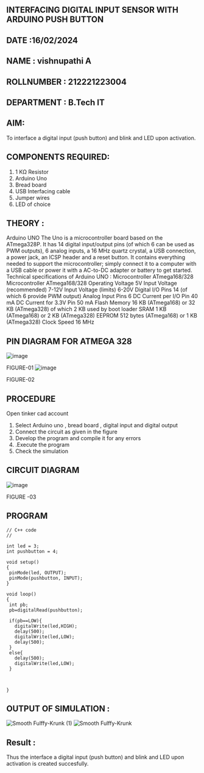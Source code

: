 ## INTERFACING DIGITAL INPUT SENSOR WITH ARDUINO PUSH BUTTON
## DATE :16/02/2024
## NAME : vishnupathi A																	             
## ROLLNUMBER : 212221223004
## DEPARTMENT : B.Tech IT


## AIM:
To interface a digital input (push button) and blink and LED upon activation.
## COMPONENTS REQUIRED:
1.	1 KΩ Resistor 
2.	Arduino Uno 
3.	Bread board 
4.	USB Interfacing cable 
5.	Jumper wires 
6.	LED of choice 
## THEORY :
Arduino UNO
 	  The Uno is a microcontroller board based on the ATmega328P. It has 14 digital input/output pins (of which 6 can be used as PWM outputs), 6 analog inputs, a 16 MHz quartz crystal, a USB connection, a power jack, an ICSP header and a reset button. It contains everything needed to support the microcontroller; simply connect it to a computer with a USB cable or power it with a AC-to-DC adapter or battery to get started.
	Technical specifications of Arduino UNO :
Microcontroller	ATmega168/328
Microcontroller	ATmega168/328
Operating Voltage	5V
Input Voltage (recommended)	7-12V
Input Voltage (limits)	6-20V
Digital I/O Pins	14 (of which 6 provide PWM output)
Analog Input Pins	6
DC Current per I/O Pin	40 mA
DC Current for 3.3V Pin	50 mA
Flash Memory	16 KB (ATmega168) or 32 KB (ATmega328) of which 2 KB used by boot loader
SRAM	1 KB (ATmega168) or 2 KB (ATmega328)
EEPROM	512 bytes (ATmega168) or 1 KB (ATmega328)
Clock Speed	16 MHz
## PIN DIAGRAM FOR ATMEGA 328
 
![image](https://user-images.githubusercontent.com/36288975/163530394-115baee4-7ed1-49fe-9cce-d7b625e11e85.png)

FIGURE-01
![image](https://user-images.githubusercontent.com/36288975/163530431-4d390e98-0942-42d8-95b8-f57d348e6ad8.png)

FIGURE-02
## PROCEDURE 
 Open tinker cad account 
1.	Select Arduino uno , bread board , digital input and digital output 
2.	Connect the circuit as given in the figure 
3.	Develop the program and compile it for any errors 
4.	 .Execute the program 
5.	Check the simulation 



## CIRCUIT DIAGRAM 


![image](https://user-images.githubusercontent.com/36288975/163530437-87a0afbd-b3c9-44ad-b907-5de63486fb9d.png)



FIGURE -03




## PROGRAM 
 ```
// C++ code
//

int led = 3;
int pushbutton = 4;

void setup()
{
  pinMode(led, OUTPUT);
  pinMode(pushbutton, INPUT);
}

void loop()
{
  int pb;
  pb=digitalRead(pushbutton);
  
  if(pb==LOW){
    digitalWrite(led,HIGH);
    delay(500);
    digitalWrite(led,LOW);
    delay(500);
  }
  else{
    delay(500);
    digitalWrite(led,LOW);
  }
  
    

}
```
 
## OUTPUT OF SIMULATION :

![Smooth Fulffy-Krunk (1)](https://github.com/chandru0006r/-INTERFACING-DIGITAL-INPUT-SENSOR-WITH-ARDUINO-PUSH-BUTTON-/assets/99141707/a429716f-fdaa-485b-9406-44b88fc535c1)
![Smooth Fulffy-Krunk](https://github.com/chandru0006r/-INTERFACING-DIGITAL-INPUT-SENSOR-WITH-ARDUINO-PUSH-BUTTON-/assets/99141707/4b25fb55-aad5-44cc-af7a-5cfc7b3c812a)


## Result :
 Thus the interface a digital input (push button) and blink and LED upon activation is created succesfully.

